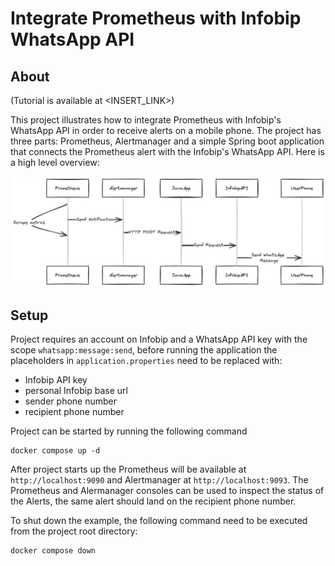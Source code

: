 
# Integrate Prometheus with Infobip WhatsApp API


## About

(Tutorial is available at <INSERT_LINK>)

This project illustrates how to integrate Prometheus with Infobip's WhatsApp API in order to receive alerts on a mobile
phone. The project has three parts: Prometheus, Alertmanager and a simple Spring boot application that connects the 
Prometheus alert with the Infobip's WhatsApp API. Here is a high level overview:

![Monitoring Setup](monitoring_setup.png)

## Setup

Project requires an account on Infobip and a WhatsApp API key with the scope `whatsapp:message:send`, before running the 
application the placeholders in `application.properties` need to be replaced with:

- Infobip API key
- personal Infobip base url
- sender phone number
- recipient phone number

Project can be started by running the following command

```shell
docker compose up -d
```

After project starts up the Prometheus will be available at `http://localhost:9090` and Alertmanager at `http://localhost:9093`.
The Prometheus and Alermanager consoles can be used to inspect the status of the Alerts, the same alert should land on the recipient
phone number.

To shut down the example, the following command need to be executed from the project root directory:

```shell
docker compose down
```

